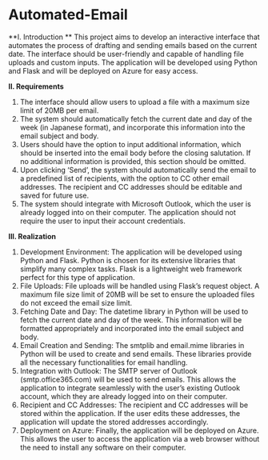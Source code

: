 # Automated-Email
**I. Introduction **
This project aims to develop an interactive interface that automates the process of drafting and sending emails based on the current date. The interface should be user-friendly and capable of handling file uploads and custom inputs. The application will be developed using Python and Flask and will be deployed on Azure for easy access.

**II. Requirements**
1. The interface should allow users to upload a file with a maximum size limit of 20MB per email.
2. The system should automatically fetch the current date and day of the week (in Japanese format), and incorporate this information into the email subject and body.
3. Users should have the option to input additional information, which should be inserted into the email body before the closing salutation. If no additional information is provided, this section should be omitted.
4. Upon clicking ‘Send’, the system should automatically send the email to a predefined list of recipients, with the option to CC other email addresses. The recipient and CC addresses should be editable and saved for future use.
5. The system should integrate with Microsoft Outlook, which the user is already logged into on their computer. The application should not require the user to input their account credentials.

**III. Realization**
1. Development Environment: The application will be developed using Python and Flask. Python is chosen for its extensive libraries that simplify many complex tasks. Flask is a lightweight web framework perfect for this type of application.
2. File Uploads: File uploads will be handled using Flask’s request object. A maximum file size limit of 20MB will be set to ensure the uploaded files do not exceed the email size limit.
3. Fetching Date and Day: The datetime library in Python will be used to fetch the current date and day of the week. This information will be formatted appropriately and incorporated into the email subject and body.
4. Email Creation and Sending: The smtplib and email.mime libraries in Python will be used to create and send emails. These libraries provide all the necessary functionalities for email handling.
5. Integration with Outlook: The SMTP server of Outlook (smtp.office365.com) will be used to send emails. This allows the application to integrate seamlessly with the user’s existing Outlook account, which they are already logged into on their computer.
6. Recipient and CC Addresses: The recipient and CC addresses will be stored within the application. If the user edits these addresses, the application will update the stored addresses accordingly.
7. Deployment on Azure: Finally, the application will be deployed on Azure. This allows the user to access the application via a web browser without the need to install any software on their computer.

